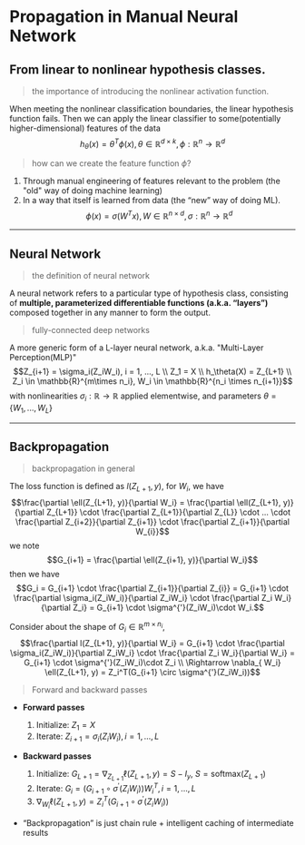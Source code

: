 # Propagation in Manual Neural Network 

## From linear to nonlinear hypothesis classes.
> the importance of introducing the nonlinear activation function.

When meeting the nonlinear classification boundaries, the linear hypothesis function fails. Then we can apply the linear classifier to some(potentially higher-dimensional) features of the data
$$h_\theta(x) = \theta^T\phi(x), \theta \in \mathbb{R}^{d \times k}, \phi : \mathbb{R}^n \to \mathbb{R}^d$$

> how can we create the feature function $\phi$?
1. Through manual engineering of features relevant to the problem (the "old" way of doing machine learning)
2. In a way that itself is learned from data (the “new” way of doing ML). $$\phi(x) = \sigma(W^Tx), W \in \mathbb{R}^{n \times d}, \sigma: \mathbb{R}^n \to \mathbb{R}^d$$

***
## Neural Network
> the definition of neural network

A neural network refers to a particular type of hypothesis class, consisting of **multiple, parameterized differentiable functions (a.k.a. “layers”)** composed together in any manner to form the output.

> fully-connected deep networks

A more generic form of a L-layer neural network, a.k.a. "Multi-Layer Perception(MLP)"
$$Z_{i+1} = \sigma_i(Z_iW_i), i = 1, ..., L \\
Z_1 = X \\ 
h_\theta(X) = Z_{L+1} \\
Z_i \in \mathbb{R}^{m\times n_i}, W_i \in \mathbb{R}^{n_i \times n_{i+1}}$$
with nonlinearities $\sigma_i: \mathbb{R} \to \mathbb{R}$ applied elementwise, and parameters $\theta = \{W_1, ..., W_L\}$

***
## Backpropagation
> backpropagation in general

The loss function is defined as $l(Z_{L+1}, y)$, for $W_i$, we have
$$\frac{\partial \ell(Z_{L+1}, y)}{\partial W_i} = \frac{\partial \ell(Z_{L+1}, y)}{\partial Z_{L+1}} \cdot \frac{\partial Z_{L+1}}{\partial Z_{L}} \cdot ... \cdot \frac{\partial Z_{i+2}}{\partial Z_{i+1}} \cdot \frac{\partial Z_{i+1}}{\partial W_{i}}$$
we note
$$G_{i+1} =  \frac{\partial \ell(Z_{i+1}, y)}{\partial W_i}$$
then we have
$$G_i = G_{i+1} \cdot \frac{\partial Z_{i+1}}{\partial Z_{i}} = G_{i+1} \cdot \frac{\partial \sigma_i(Z_iW_i)}{\partial Z_iW_i} \cdot \frac{\partial Z_i W_i}{\partial Z_i} = G_{i+1} \cdot \sigma^{'}(Z_iW_i)\cdot W_i.$$

Consider about the shape of $G_i \in \mathbb{R}^{m \times n_i}$, 
$$\frac{\partial l(Z_{L+1}, y)}{\partial W_i} = G_{i+1} \cdot \frac{\partial \sigma_i(Z_iW_i)}{\partial Z_iW_i} \cdot \frac{\partial Z_i W_i}{\partial W_i} = G_{i+1} \cdot \sigma^{'}(Z_iW_i)\cdot Z_i  \\
\Rightarrow \nabla_{ W_i} \ell(Z_{L+1}, y) = Z_i^T(G_{i+1} \circ \sigma^{'}(Z_iW_i))$$

> Forward and backward passes

- **Forward passes** 
    1. Initialize: $Z_1 = X$
    2. Iterate: $Z_{i+1} = \sigma_i(Z_iW_i), i =1,...,L$

- **Backward passes**
    1. Initialize:  $G_{L+1} = \nabla_{Z_{L+1}}\ell(Z_{L+1},y) = S - I_y, \ S = \text{softmax}(Z_{L+1})$
    2. Iterate: $G_i = (G_{i+1} \circ \sigma^{'}(Z_iW_i))W_i^T, i=1,...,L$
    3. $\nabla_{ W_i} \ell(Z_{L+1}, y) = Z_i^T(G_{i+1} \circ \sigma^{'}(Z_iW_i))$

- “Backpropagation” is just chain rule + intelligent caching of intermediate results 